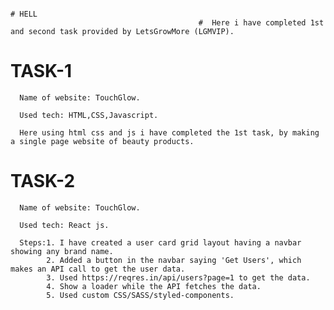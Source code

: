                                                                                # HELL
                                              #  Here i have completed 1st and second task provided by LetsGrowMore (LGMVIP).
# TASK-1
      Name of website: TouchGlow.

      Used tech: HTML,CSS,Javascript.

      Here using html css and js i have completed the 1st task, by making a single page website of beauty products.

# TASK-2
      Name of website: TouchGlow.

      Used tech: React js.
      
      Steps:1. I have created a user card grid layout having a navbar showing any brand name.
            2. Added a button in the navbar saying 'Get Users', which makes an API call to get the user data.
            3. Used https://reqres.in/api/users?page=1 to get the data.
            4. Show a loader while the API fetches the data.
            5. Used custom CSS/SASS/styled-components.
